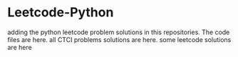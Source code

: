 # Leetcode-Python
adding the python leetcode problem solutions in this repositories. 
The code files are here.
all CTCI problems solutions are here.
some leetcode solutions are here






